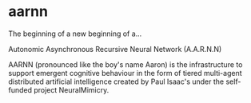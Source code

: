 # aarnn
The beginning of a new beginning of a...

Autonomic Asynchronous Recursive Neural Network (A.A.R.N.N)

AARNN (pronounced like the boy's name Aaron) is the infrastructure to support emergent cognitive behaviour in the form of tiered multi-agent distributed artificial intelligence created by Paul Isaac's under the self-funded project NeuralMimicry.
